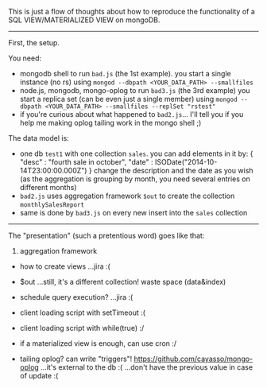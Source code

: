 This is just a flow of thoughts about how to reproduce the functionality of a SQL VIEW/MATERIALIZED VIEW on mongoDB.

---

First, the setup.

You need:
- mongodb shell to run `bad.js` (the 1st example).
  you start a single instance (no rs) using `mongod --dbpath <YOUR_DATA_PATH> --smallfiles`
- node.js, mongodb, mongo-oplog to run `bad3.js` (the 3rd example)
  you start a replica set (can be even just a single member) using `mongod --dbpath <YOUR_DATA_PATH> --smallfiles --replSet "rstest"`
- if you're curious about what happened to `bad2.js`... I'll tell you if you help me making oplog tailing work in the mongo shell ;)

The data model is:
- one db `test1` with one collection `sales`.
  you can add elements in it by:
    {
        "desc" : "fourth sale in october",
        "date" : ISODate("2014-10-14T23:00:00.000Z")
    }
  change the description and the date as you wish (as the aggregation is grouping by month, you need several entries on different months)
- `bad2.js` uses aggregation framework `$out` to create the collection `monthlySalesReport`
- same is done by `bad3.js` on every new insert into the `sales` collection

---

The "presentation" (such a pretentious word) goes like that:

1. aggregation framework

- how to create views
  ...jira :(

- $out
  ...still, it's a different collection! waste space (data&index)

- schedule query execution? 
  ...jira :(

- client loading script with setTimeout 
  :(

- client loading script with while(true) 
  :/

- if a materialized view is enough, can use cron
  :/

- tailing oplog? can write "triggers"! https://github.com/cayasso/mongo-oplog
  ...it's external to the db :(
  ...don't have the previous value in case of update :(